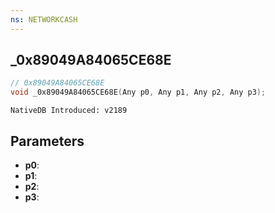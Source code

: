 ```yaml
---
ns: NETWORKCASH
---
```

## _0x89049A84065CE68E

```c
// 0x89049A84065CE68E
void _0x89049A84065CE68E(Any p0, Any p1, Any p2, Any p3);
```

```
NativeDB Introduced: v2189
```

## Parameters
* **p0**:
* **p1**:
* **p2**:
* **p3**:
